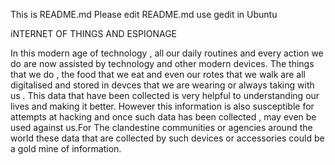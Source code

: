 This is README.md
Please edit README.md use gedit in Ubuntu

iNTERNET OF THINGS AND ESPIONAGE

  In this modern age of technology , all our daily routines and every action we do are now assisted by technology and other modern devices.
The things that we do , the food that we eat and even our rotes that we walk are all digitalised and stored in devces that we are wearing or 
always taking with us . This data that have been collected is very helpful to understanding our lives and making it better. However this information
is also susceptible for attempts at hacking and once such data has been collected , may even be used against us.For The clandestine communities or agencies
around the world these data that are collected by such devices or accessories could be a gold mine of information.
